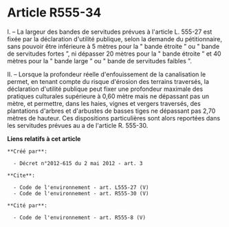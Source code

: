 # Article R555-34

I. – La largeur des bandes de servitudes prévues à l'article L. 555-27 est fixée par la déclaration d'utilité publique, selon
la demande du pétitionnaire, sans pouvoir être inférieure à 5 mètres pour la " bande étroite ” ou " bande de servitudes
fortes ”, ni dépasser 20 mètres pour la " bande étroite ” et 40 mètres pour la " bande large ” ou " bande de servitudes
faibles ”.

II. – Lorsque la profondeur réelle d'enfouissement de la canalisation le permet, en tenant compte du risque d'érosion des
terrains traversés, la déclaration d'utilité publique peut fixer une profondeur maximale des pratiques culturales supérieure
à 0,60 mètre mais ne dépassant pas un mètre, et permettre, dans les haies, vignes et vergers traversés, des plantations
d'arbres et d'arbustes de basses tiges ne dépassant pas 2,70 mètres de hauteur. Ces dispositions particulières sont alors
reportées dans les servitudes prévues au a de l'article R. 555-30.

**Liens relatifs à cet article**

	**Créé par**:

	  - Décret n°2012-615 du 2 mai 2012 - art. 3

	**Cite**:

	  - Code de l'environnement - art. L555-27 (V)
	  - Code de l'environnement - art. R555-30 (V)

	**Cité par**:

	  - Code de l'environnement - art. R555-8 (V)
